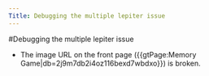 ---Title: Debugging the multiple lepiter issue---#Debugging the multiple lepiter issue- The image URL on the front page ({{gtPage:Memory Game|db=2j9m7db2i4oz116bexd7wbdxo}}) is broken.